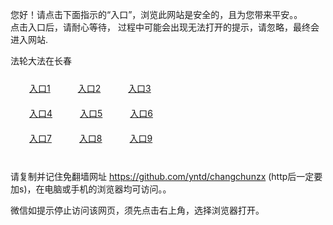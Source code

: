 您好！请点击下面指示的“入口”，浏览此网站是安全的，且为您带来平安。。 <br/>
点击入口后，请耐心等待， 过程中可能会出现无法打开的提示，请忽略，最终会进入网站. </br>

法轮大法在长春<br/>
<div style="padding:10px"><a style="margin:20px" target="_blank" href="https://dyilvokpcd3jg.cloudfront.net/2Qpsp?jalqo" id="ccLink1" rel="nofollow">入口1</a> <a target="_blank" style="margin:20px" href="https://d7jghbdyqkcdj.cloudfront.net/2Qpsp?axxwpd" id="ccLink2" rel="nofollow">入口2</a> <a style="margin:20px" target="_blank" href="https://d1p1od733ilo8k.cloudfront.net/2Qpsp?kfwtbmlv" id="ccLink3" rel="nofollow">入口3</a></div>

<div style="padding:10px" ><a style="margin:20px" target="_blank" href="https://dyilvokpcd3jg.cloudfront.net/2Qpsp?jalqo" id="ccLink4" rel="nofollow">入口4</a> <a style="margin:20px" href="https://d7jghbdyqkcdj.cloudfront.net/2Qpsp?axxwpd" target="_blank" id="ccLink5" rel="nofollow">入口5</a> <a style="margin:20px" href="https://d1p1od733ilo8k.cloudfront.net/2Qpsp?kfwtbmlv" target="_blank" id="ccLink6" rel="nofollow">入口6</a></div>

<div style="padding:10px"><a style="margin:20px" target="_blank" href="https://dyilvokpcd3jg.cloudfront.net/2Qpsp?jalqo" id="ccLink7" rel="nofollow">入口7</a> <a style="margin:20px" href="https://d7jghbdyqkcdj.cloudfront.net/2Qpsp?axxwpd" target="_blank" id="ccLink8" rel="nofollow">入口8</a> <a style="margin:20px" target="_blank" href="https://d1p1od733ilo8k.cloudfront.net/2Qpsp?kfwtbmlv" id="ccLink9" rel="nofollow">入口9</a></div>

<br/>



请复制并记住免翻墙网址 https://github.com/yntd/changchunzx (http后一定要加s)，在电脑或手机的浏览器均可访问。。<br/>

微信如提示停止访问该网页，须先点击右上角，选择浏览器打开。
